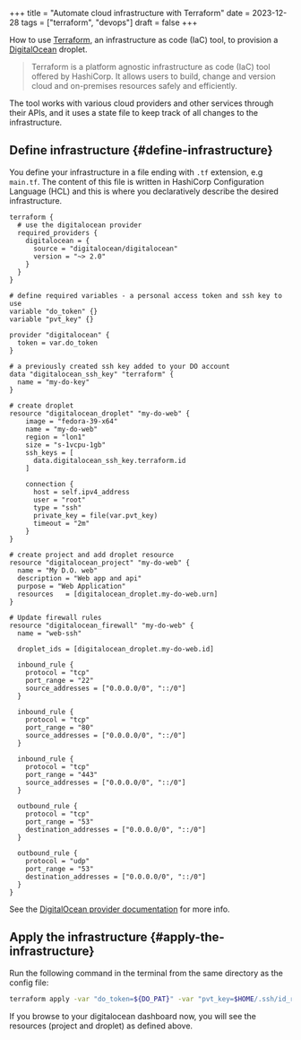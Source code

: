 +++
title = "Automate cloud infrastructure with Terraform"
date = 2023-12-28
tags = ["terraform", "devops"]
draft = false
+++

How to use [Terraform](https://www.terraform.io/), an infrastructure as code (IaC) tool, to provision a [DigitalOcean](https://www.digitalocean.com/) droplet.

<!--more-->

> Terraform is a platform agnostic infrastructure as code (IaC) tool offered by HashiCorp. It allows users to build, change and version cloud and on-premises resources safely and efficiently.

The tool works with various cloud providers and other services through their APIs, and it uses a state file to keep track of all changes to the infrastructure.


## Define infrastructure {#define-infrastructure}

You define your infrastructure in a file ending with `.tf` extension, e.g `main.tf`. The content of this file is written in HashiCorp Configuration Language (HCL) and this is where you declaratively describe the desired infrastructure.

```hcl
terraform {
  # use the digitalocean provider
  required_providers {
    digitalocean = {
      source = "digitalocean/digitalocean"
      version = "~> 2.0"
    }
  }
}

# define required variables - a personal access token and ssh key to use
variable "do_token" {}
variable "pvt_key" {}

provider "digitalocean" {
  token = var.do_token
}

# a previously created ssh key added to your DO account
data "digitalocean_ssh_key" "terraform" {
  name = "my-do-key"
}

# create droplet
resource "digitalocean_droplet" "my-do-web" {
    image = "fedora-39-x64"
    name = "my-do-web"
    region = "lon1"
    size = "s-1vcpu-1gb"
    ssh_keys = [
      data.digitalocean_ssh_key.terraform.id
    ]

    connection {
      host = self.ipv4_address
      user = "root"
      type = "ssh"
      private_key = file(var.pvt_key)
      timeout = "2m"
    }
}

# create project and add droplet resource
resource "digitalocean_project" "my-do-web" {
  name = "My D.O. web"
  description = "Web app and api"
  purpose = "Web Application"
  resources   = [digitalocean_droplet.my-do-web.urn]
}

# Update firewall rules
resource "digitalocean_firewall" "my-do-web" {
  name = "web-ssh"

  droplet_ids = [digitalocean_droplet.my-do-web.id]

  inbound_rule {
    protocol = "tcp"
    port_range = "22"
    source_addresses = ["0.0.0.0/0", "::/0"]
  }

  inbound_rule {
    protocol = "tcp"
    port_range = "80"
    source_addresses = ["0.0.0.0/0", "::/0"]
  }

  inbound_rule {
    protocol = "tcp"
    port_range = "443"
    source_addresses = ["0.0.0.0/0", "::/0"]
  }

  outbound_rule {
    protocol = "tcp"
    port_range = "53"
    destination_addresses = ["0.0.0.0/0", "::/0"]
  }

  outbound_rule {
    protocol = "udp"
    port_range = "53"
    destination_addresses = ["0.0.0.0/0", "::/0"]
  }
}
```

See the [DigitalOcean provider documentation](https://registry.terraform.io/providers/digitalocean/digitalocean/latest/docs) for more info.


## Apply the infrastructure {#apply-the-infrastructure}

Run the following command in the terminal from the same directory as the config file:

```bash
terraform apply -var "do_token=${DO_PAT}" -var "pvt_key=$HOME/.ssh/id_rsa"
```

If you browse to your digitalocean dashboard now, you will see the resources (project and droplet) as defined above.
